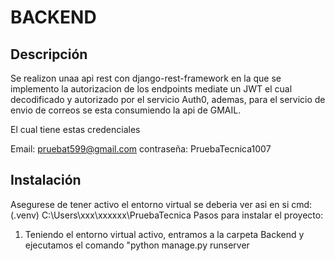 # BACKEND

## Descripción

Se realizon unaa api rest con django-rest-framework en la que se implemento la autorizacion de los endpoints mediate un JWT el cual decodificado y autorizado por el servicio Auth0, ademas, para el servicio de envio de correos se esta consumiendo la api de GMAIL.

El cual tiene estas credenciales

Email: pruebat599@gmail.com
contraseña: PruebaTecnica1007


## Instalación
Asegurese de tener activo el entorno virtual se deberia ver asi en si cmd: (.venv) C:\Users\xxx\xxxxxx\PruebaTecnica
Pasos para instalar el proyecto:

1. Teniendo el entorno virtual activo, entramos a la carpeta Backend y ejecutamos el comando "python manage.py runserver
